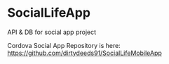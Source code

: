 SocialLifeApp
=============

API &amp; DB for social app project

Cordova Social App Repository is here: https://github.com/dirtydeeds91/SocialLifeMobileApp
